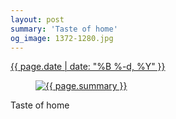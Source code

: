 ```yaml
---
layout: post
summary: 'Taste of home'
og_image: 1372-1280.jpg
---
```


<div class="post">
 <time>
  <a href="/1372">
   {{ page.date | date: "%B %-d, %Y" }}
  </a>
 </time>
 <a href="/1372">
  <figure data-taken="5/10/2021">
   <img alt="{{ page.summary }}" sizes="(min-width: 700px) 50vw, calc(100vw - 2rem)" src="{{ site.assets_url }}/1372-640.jpg" srcset="{{ site.assets_url }}/1372-320.jpg 320w, {{ site.assets_url }}/1372-640.jpg 640w, {{ site.assets_url }}/1372-960.jpg 960w, {{ site.assets_url }}/1372-1280.jpg 1280w"/>
  </figure>
 </a>
 <span>
  Taste of home
 </span>
</div>
